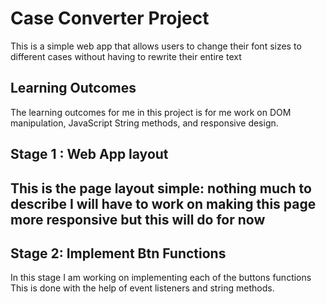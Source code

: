 <h1>Case Converter Project</h1>

This is a simple web app that allows users to 
change their font sizes to different cases without having to rewrite their entire text

<h2>Learning Outcomes</h2>
The learning outcomes for me in this project is 
for me work on DOM manipulation, JavaScript String methods, 
and responsive design.


<h2>Stage 1 : Web App layout <h2>
This is the page layout simple: nothing much to describe
I will have to work on making this page more responsive but this will do for now


<h2> Stage 2: Implement Btn Functions</h2>
In this stage I am working on implementing each of the buttons functions
This is done with the help of event listeners and string methods.